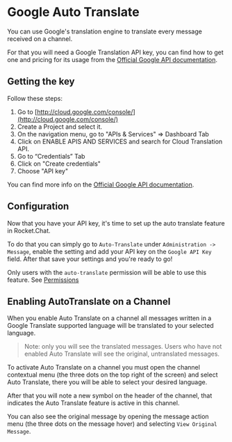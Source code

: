 # Google Auto Translate

You can use Google's translation engine to translate every message received on a channel.

For that you will need a Google Translation API key, you can find how to get one and pricing for its usage from the [Official Google API documentation](https://cloud.google.com/translate/pricing).

## Getting the key

Follow these steps:

1. Go to [http://cloud.google.com/console/](http://cloud.google.com/console/)
2. Create a Project and select it.
3. On the navigation menu, go to "APIs & Services" => Dashboard Tab
4. Click on ENABLE APIS AND SERVICES and search for Cloud Translation API.
5. Go to “Credentials” Tab
6. Click on "Create credentials"
7. Choose "API key"

You can find more info on the [Official Google API documentation](https://cloud.google.com/translate).

## Configuration

Now that you have your API key, it's time to set up the auto translate feature in Rocket.Chat.

To do that you can simply go to `Auto-Translate` under `Administration -> Message`, enable the setting and add your API key on the `Google API Key` field. After that save your settings and you're ready to go!

Only users with the `auto-translate` permission will be able to use this feature. See [Permissions](../../admin-panel/permissions-1.md)

## Enabling AutoTranslate on a Channel

When you enable Auto Translate on a channel all messages written in a Google Translate supported language will be translated to your selected language.

> Note: only you will see the translated messages. Users who have not enabled Auto Translate will see the original, untranslated messages.

To activate Auto Translate on a channel you must open the channel contextual menu (the three dots on the top right of the screen) and select Auto Translate, there you will be able to select your desired language.

After that you will note a new symbol on the header of the channel, that indicates the Auto Translate feature is active in this channel.

You can also see the original message by opening the message action menu (the three dots on the message hover) and selecting `View Original Message`.
